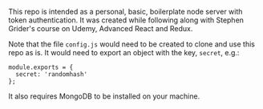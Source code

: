This repo is intended as a personal, basic, boilerplate node server with token authentication. It was created while following along with Stephen Grider's course on Udemy, Advanced React and Redux.

Note that the file `config.js` would need to be created to clone and use this repo as is. It would need to export an object with the key, `secret`, e.g.:

```
module.exports = {
  secret: 'randomhash'
};
```

It also requires MongoDB to be installed on your machine.
